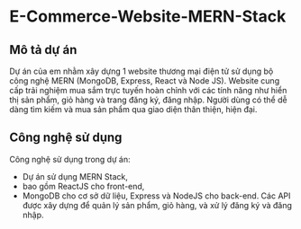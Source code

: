 # E-Commerce-Website-MERN-Stack
## Mô tả dự án
Dự án của em nhằm xây dựng 1 website thương mại điện tử sử dụng bộ công nghệ MERN (MongoDB, Express, React và Node JS). Website cung cấp trải nghiệm mua sắm trực tuyến hoàn chỉnh với các tính năng như hiển thị sản phẩm, giỏ hàng và trang đăng ký, đăng nhập. Người dùng có thể dễ dàng tìm kiếm và mua sản phẩm qua giao diện thân thiện, hiện đại.
## Công nghệ sử dụng
Công nghệ sử dụng trong dự án: 
* Dự án sử dụng MERN Stack,
* bao gồm ReactJS cho front-end,
* MongoDB cho cơ sở dữ liệu, Express và NodeJS cho back-end. Các API được xây dựng để quản lý sản phẩm, giỏ hàng, và xử lý đăng ký và đăng nhập. 
